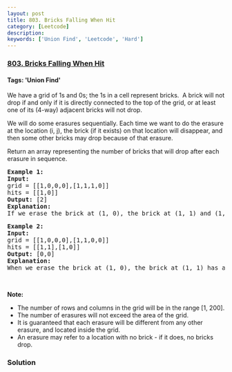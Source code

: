 ```yaml
---
layout: post
title: 803. Bricks Falling When Hit
category: [Leetcode]
description: 
keywords: ['Union Find', 'Leetcode', 'Hard']
---
```

### [803. Bricks Falling When Hit](https://leetcode.com/problems/bricks-falling-when-hit)

#### Tags: 'Union Find'

<div class="content__u3I1 question-content__JfgR"><div><p>We have a grid of 1s and 0s; the 1s in a cell represent bricks.  A brick will not drop if and only if it is directly connected to the top of the grid, or at least one of its (4-way) adjacent bricks will not drop.</p>
<p>We will do some erasures sequentially. Each time we want to do the erasure at the location (i, j), the brick (if it exists) on that location will disappear, and then some other bricks may drop because of that erasure.</p>
<p>Return an array representing the number of bricks that will drop after each erasure in sequence.</p>
<pre><strong>Example 1:</strong>
<strong>Input:</strong> 
grid = [[1,0,0,0],[1,1,1,0]]
hits = [[1,0]]
<strong>Output:</strong> [2]
<strong>Explanation: </strong>
If we erase the brick at (1, 0), the brick at (1, 1) and (1, 2) will drop. So we should return 2.</pre>
<pre><strong>Example 2:</strong>
<strong>Input:</strong> 
grid = [[1,0,0,0],[1,1,0,0]]
hits = [[1,1],[1,0]]
<strong>Output:</strong> [0,0]
<strong>Explanation: </strong>
When we erase the brick at (1, 0), the brick at (1, 1) has already disappeared due to the last move. So each erasure will cause no bricks dropping.  Note that the erased brick (1, 0) will not be counted as a dropped brick.</pre>
<p> </p>
<p><strong>Note:</strong></p>
<ul>
<li>The number of rows and columns in the grid will be in the range [1, 200].</li>
<li>The number of erasures will not exceed the area of the grid.</li>
<li>It is guaranteed that each erasure will be different from any other erasure, and located inside the grid.</li>
<li>An erasure may refer to a location with no brick - if it does, no bricks drop.</li>
</ul>
</div></div>

### Solution
